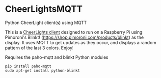 # CheerLightsMQTT
Python CheerLight client(s) using MQTT

This is a [CheerLights client](http://www.cheerlights.com) designed to run on a Raspberry Pi using Pimoroni's Blinkt! (https://shop.pimoroni.com/products/blinkt) as
the display.  It uses MQTT to get updates as they occur, and displays a random pattern of the last 3 colors.  Enjoy!

Requires the paho-mqtt and blinkt Python modules

```
pip install paho-mqtt
sudo apt-get install python-blinkt
```

